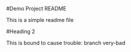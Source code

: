 #Demo Project README

This is a simple readme file

#Heading 2

This is bound to cause trouble: branch very-bad
